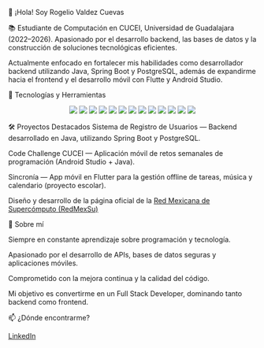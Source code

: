 👋 ¡Hola! Soy Rogelio Valdez Cuevas

📚 Estudiante de Computación en CUCEI, Universidad de Guadalajara (2022–2026).
Apasionado por el desarrollo backend, las bases de datos y la construcción de soluciones tecnológicas eficientes.

Actualmente enfocado en fortalecer mis habilidades como desarrollador backend utilizando Java, Spring Boot y PostgreSQL, además de expandirme hacia el frontend y el desarrollo móvil con Flutte y Android Studio.

🚀 Tecnologías y Herramientas
<p align="center"> <img src="https://img.shields.io/badge/Java-ED8B00?style=for-the-badge&logo=java&logoColor=white"/> <img src="https://img.shields.io/badge/Spring-6DB33F?style=for-the-badge&logo=spring&logoColor=white"/> <img src="https://img.shields.io/badge/IntelliJ_IDEA-000000?style=for-the-badge&logo=intellijidea&logoColor=white"/> <img src="https://img.shields.io/badge/JavaScript-F7DF1E?style=for-the-badge&logo=javascript&logoColor=black"/> <img src="https://img.shields.io/badge/HTML5-E34F26?style=for-the-badge&logo=html5&logoColor=white"/> <img src="https://img.shields.io/badge/CSS3-1572B6?style=for-the-badge&logo=css3&logoColor=white"/> <img src="https://img.shields.io/badge/WordPress-21759B?style=for-the-badge&logo=wordpress&logoColor=white"/> <img src="https://img.shields.io/badge/Python-3670A0?style=for-the-badge&logo=python&logoColor=white"/> <img src="https://img.shields.io/badge/C-00599C?style=for-the-badge&logo=c&logoColor=white"/> <img src="https://img.shields.io/badge/C++-00599C?style=for-the-badge&logo=cplusplus&logoColor=white"/> <img src="https://img.shields.io/badge/MySQL-005C84?style=for-the-badge&logo=mysql&logoColor=white"/> <img src="https://img.shields.io/badge/PostgreSQL-336791?style=for-the-badge&logo=postgresql&logoColor=white"/> <img src="https://img.shields.io/badge/Android_Studio-3DDC84?style=for-the-badge&logo=android-studio&logoColor=white"/> </p>
🛠️ Proyectos Destacados
Sistema de Registro de Usuarios — Backend desarrollado en Java, utilizando Spring Boot y PostgreSQL.

Code Challenge CUCEI — Aplicación móvil de retos semanales de programación (Android Studio + Java).

Sincronía — App móvil en Flutter para la gestión offline de tareas, música y calendario (proyecto escolar).

Diseño y desarrollo de la página oficial de la [Red Mexicana de Supercómputo (RedMexSu)](https://redmexsu.org)

📖 Sobre mí

Siempre en constante aprendizaje sobre programación y tecnología.

Apasionado por el desarrollo de APIs, bases de datos seguras y aplicaciones móviles.

Comprometido con la mejora continua y la calidad del código.

Mi objetivo es convertirme en un Full Stack Developer, dominando tanto backend como frontend.


📫 ¿Dónde encontrarme?

[LinkedIn](https://www.linkedin.com/in/rogelio-valdez-cuevas-897520289/)
